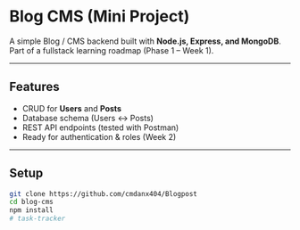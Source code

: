 # Blog CMS (Mini Project)

A simple Blog / CMS backend built with **Node.js, Express, and MongoDB**.  
Part of a fullstack learning roadmap (Phase 1 – Week 1).

---

## Features
- CRUD for **Users** and **Posts**
- Database schema (Users ↔ Posts)
- REST API endpoints (tested with Postman)
- Ready for authentication & roles (Week 2)

---

## Setup
```bash
git clone https://github.com/cmdanx404/Blogpost
cd blog-cms
npm install
#   t a s k - t r a c k e r  
 